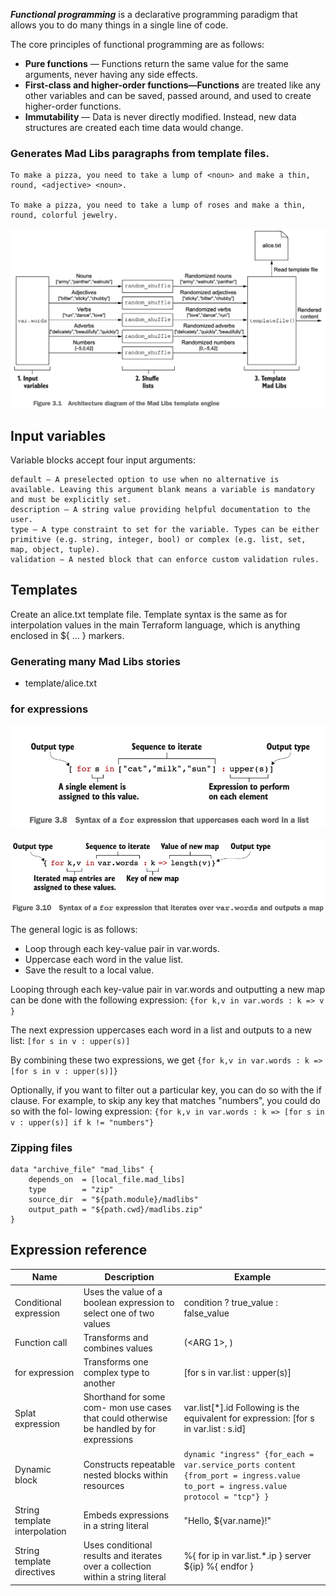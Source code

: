 **_Functional programming_** is a declarative programming paradigm that allows you to do many things in a single line of code.

The core principles of functional programming are as follows:
- **Pure functions** — Functions return the same value for the same arguments, never having any side effects.
- **First-class and higher-order functions—Functions** are treated like any other variables and can be saved, passed around, and used to create higher-order functions.
- **Immutability** — Data is never directly modified. Instead, new data structures are created each time data would change.

### Generates Mad Libs paragraphs from template files.

```
To make a pizza, you need to take a lump of <noun> and make a thin, round, <adjective> <noun>.

To make a pizza, you need to take a lump of roses and make a thin, round, colorful jewelry.
```

![img.png](img.png)

## Input variables
Variable blocks accept four input arguments:
```
default — A preselected option to use when no alternative is available. Leaving this argument blank means a variable is mandatory and must be explicitly set.
description — A string value providing helpful documentation to the user.
type — A type constraint to set for the variable. Types can be either primitive (e.g. string, integer, bool) or complex (e.g. list, set, map, object, tuple).
validation — A nested block that can enforce custom validation rules.
```

## Templates
Create an alice.txt template file.
Template syntax is the same as for interpolation values in the main Terraform language, which is anything enclosed in ${ ... } markers.

### Generating many Mad Libs stories
- template/alice.txt

### for expressions
![img_1.png](img_1.png)

![img_2.png](img_2.png)

The general logic is as follows:
- Loop through each key-value pair in var.words.
- Uppercase each word in the value list.
- Save the result to a local value.

Looping through each key-value pair in var.words and outputting a new map can be done with the following expression:
```{for k,v in var.words : k => v }```

The next expression uppercases each word in a list and outputs to a new list:
```[for s in v : upper(s)]```

By combining these two expressions, we get
`{for k,v in var.words : k => [for s in v : upper(s)]}`

Optionally, if you want to filter out a particular key, you can do so with the if clause. For example, to skip any key that matches "numbers", you could do so with the fol- lowing expression:
`{for k,v in var.words : k => [for s in v : upper(s)] if k != "numbers"}`

### Zipping files
```
data "archive_file" "mad_libs" {
    depends_on  = [local_file.mad_libs]
    type        = "zip"
    source_dir  = "${path.module}/madlibs"
    output_path = "${path.cwd}/madlibs.zip"
}
```

## Expression reference

|Name|Description|Example|
|----|-----------|-------|
|Conditional expression|Uses the value of a boolean expression to select one of two values|condition ? true_value : false_value|
|Function call|Transforms and combines values|<FUNCTION NAME>(<ARG 1>, <ARG2>)|
|for expression|Transforms one complex type to another|[for s in var.list : upper(s)]|
|Splat expression|Shorthand for some com- mon use cases that could otherwise be handled by for expressions|var.list[*].id Following is the equivalent for expression: [for s in var.list : s.id]|
|Dynamic block|Constructs repeatable nested blocks within resources|```dynamic "ingress" {for_each = var.service_ports content {from_port = ingress.value to_port = ingress.value protocol = "tcp"} }```|
|String template interpolation|Embeds expressions in a string literal|"Hello, ${var.name}!"|
|String template directives|Uses conditional results and iterates over a collection within a string literal|%{ for ip in var.list.*.ip } server ${ip} %{ endfor }|